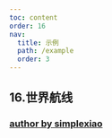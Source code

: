 ```yaml
---
toc: content
order: 16
nav:
  title: 示例
  path: /example
  order: 3
---
```


## 16.世界航线

### [author by simplexiao](https://github.com/simplexiao)

<code src= './word_flights/index.tsx'>
